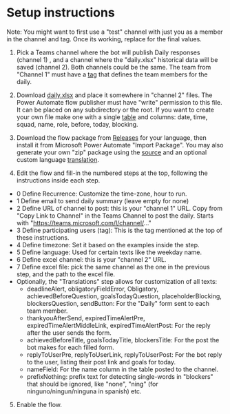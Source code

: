 # Setup instructions
Note: You might want to first use a "test" channel with just you as a member in the channel and tag. Once its working, replace for the final values.

1. Pick a Teams channel where the bot will publish Daily responses (channel 1) , and a channel where the "daily.xlsx" historical data will be saved (channel 2). Both channels could be the same. The team from "Channel 1" must have a [tag](https://support.microsoft.com/en-us/office/using-tags-in-microsoft-teams-667bd56f-32b8-4118-9a0b-56807c96d91e) that defines the team members for the daily.
   
2. Download [daily.xlsx](https://github.com/zmandel/dailybot/blob/main/setup/daily.xlsx) and place it somewhere in "channel 2" files. The Power Automate flow publisher must have "write" permission to this file. It can be placed on any subdirectory or the root. If you want to create your own file make one with a single [table](https://support.microsoft.com/en-us/office/overview-of-excel-tables-7ab0bb7d-3a9e-4b56-a3c9-6c94334e492c) and columns: date, time, squad, name, role, before, today, blocking.
   
3.  Download the flow package from [Releases](https://github.com/zmandel/dailybot/releases) for your language, then install it from Microsoft Power Automate "Import Package". You may also generate your own "zip" package using the [source](https://github.com/zmandel/dailybot/tree/main/flow) and an optional custom language [translation](https://github.com/zmandel/dailybot/tree/main/translations).
   
4.  Edit the flow and fill-in the numbered steps at the top, following the instructions inside each step.
   - 0 Define Recurrence: Customize the time-zone, hour to run.
   - 1 Define email to send daily summary (leave empty for none)
   - 2 Define URL of channel to post: this is your "channel 1" URL. Copy from "Copy Link to Channel" in the Teams Channel to post the daily. Starts with "https://teams.microsoft.com/l/channel/..."
   - 3 Define participating users (tag): This is the tag mentioned at the top of these instructions.
   - 4 Define timezone: Set it based on the examples inside the step.
   - 5 Define language: Used for certain texts like the weekday name.
   - 6 Define excel channel:  this is your "channel 2" URL.
   - 7 Define excel file: pick the same channel as the one in the previous step, and the path to the excel file.
   - Optionally, the "Translations" step allows for customization of all texts:
     - deadlineAlert, obligatoryFieldError, Obligatory, achievedBeforeQuestion, goalsTodayQuestion, placeholderBlocking, blockersQuestion, sendButton: For the "Daily" form sent to each team member.
     - thankyouAfterSend, expiredTimeAlertPre, expiredTimeAlertMiddleLink, expiredTimeAlertPost: For the reply after the user sends the form.
     - achievedBeforeTitle, goalsTodayTitle, blockersTitle: For the post the bot makes for each filled form.
     - replyToUserPre, replyToUserLink, replyToUserPost: For the bot reply to the user, listing their post link and goals for today.
     - nameField: For the name column in the table posted to the channel.
     - prefixNothing: prefix text for detecting single-words in "blockers" that should be ignored, like "none", "ning" (for ninguno/ningun/ninguna in spanish) etc.
       
5. Enable the flow.
